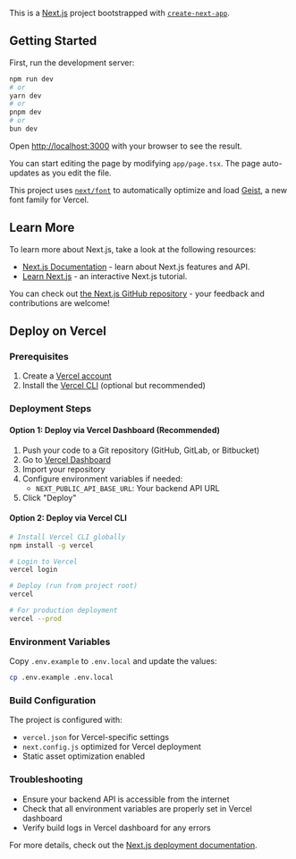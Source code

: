 This is a [Next.js](https://nextjs.org) project bootstrapped with [`create-next-app`](https://nextjs.org/docs/app/api-reference/cli/create-next-app).

## Getting Started

First, run the development server:

```bash
npm run dev
# or
yarn dev
# or
pnpm dev
# or
bun dev
```

Open [http://localhost:3000](http://localhost:3000) with your browser to see the result.

You can start editing the page by modifying `app/page.tsx`. The page auto-updates as you edit the file.

This project uses [`next/font`](https://nextjs.org/docs/app/building-your-application/optimizing/fonts) to automatically optimize and load [Geist](https://vercel.com/font), a new font family for Vercel.

## Learn More

To learn more about Next.js, take a look at the following resources:

- [Next.js Documentation](https://nextjs.org/docs) - learn about Next.js features and API.
- [Learn Next.js](https://nextjs.org/learn) - an interactive Next.js tutorial.

You can check out [the Next.js GitHub repository](https://github.com/vercel/next.js) - your feedback and contributions are welcome!

## Deploy on Vercel

### Prerequisites
1. Create a [Vercel account](https://vercel.com/signup)
2. Install the [Vercel CLI](https://vercel.com/cli) (optional but recommended)

### Deployment Steps

#### Option 1: Deploy via Vercel Dashboard (Recommended)
1. Push your code to a Git repository (GitHub, GitLab, or Bitbucket)
2. Go to [Vercel Dashboard](https://vercel.com/new)
3. Import your repository
4. Configure environment variables if needed:
   - `NEXT_PUBLIC_API_BASE_URL`: Your backend API URL
5. Click "Deploy"

#### Option 2: Deploy via Vercel CLI
```bash
# Install Vercel CLI globally
npm install -g vercel

# Login to Vercel
vercel login

# Deploy (run from project root)
vercel

# For production deployment
vercel --prod
```

### Environment Variables
Copy `.env.example` to `.env.local` and update the values:
```bash
cp .env.example .env.local
```

### Build Configuration
The project is configured with:
- `vercel.json` for Vercel-specific settings
- `next.config.js` optimized for Vercel deployment
- Static asset optimization enabled

### Troubleshooting
- Ensure your backend API is accessible from the internet
- Check that all environment variables are properly set in Vercel dashboard
- Verify build logs in Vercel dashboard for any errors

For more details, check out the [Next.js deployment documentation](https://nextjs.org/docs/app/building-your-application/deploying).
